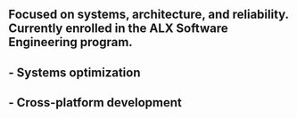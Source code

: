 ## Focused on systems, architecture, and reliability. Currently enrolled in the ALX Software Engineering program.

## - Systems optimization 
## - Cross-platform development 

